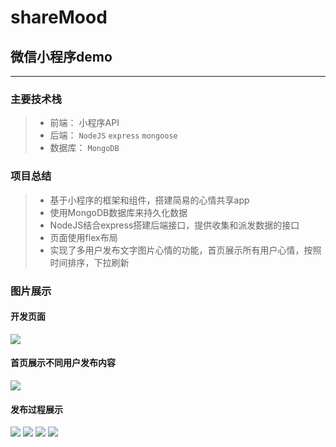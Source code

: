 # shareMood
## 微信小程序demo
------

### 主要技术栈

> * 前端： 小程序API
> * 后端： `NodeJS` `express` `mongoose`
> * 数据库： `MongoDB`

### 项目总结

> * 基于小程序的框架和组件，搭建简易的心情共享app
> * 使用MongoDB数据库来持久化数据
> * NodeJS结合express搭建后端接口，提供收集和派发数据的接口
> * 页面使用flex布局
> * 实现了多用户发布文字图片心情的功能，首页展示所有用户心情，按照时间排序，下拉刷新

### 图片展示

#### 开发页面
<img src="https://github.com/Chzfly/wx-shareMood/blob/master/captures/devshow.png"/>

#### 首页展示不同用户发布内容
<img src="https://github.com/Chzfly/wx-shareMood/blob/master/captures/mbshowindex.png"/>

#### 发布过程展示
<img src="https://github.com/Chzfly/wx-shareMood/blob/master/captures/mbshow-1.png"/>
<img src="https://github.com/Chzfly/wx-shareMood/blob/master/captures/mbshow-2.png"/>
<img src="https://github.com/Chzfly/wx-shareMood/blob/master/captures/mbshow-3.png"/>
<img src="https://github.com/Chzfly/wx-shareMood/blob/master/captures/mbshow-4.png"/>

